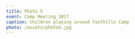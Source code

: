 ```yaml
---
title: Photo 5
event: Camp Meeting 2017
caption: Children playing around Foothills Camp
photo: /assets/photo5.jpg
---
```


